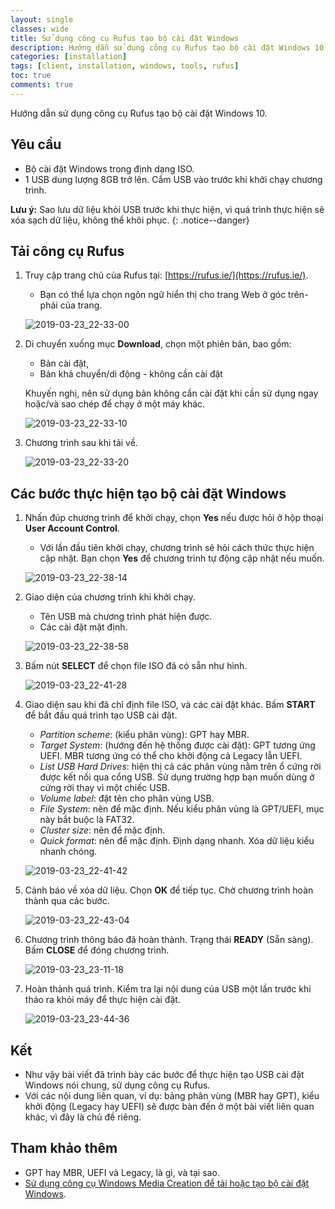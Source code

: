 ```yaml
---
layout: single
classes: wide
title: Sử dụng công cụ Rufus tạo bộ cài đặt Windows
description: Hướng dẫn sử dụng công cụ Rufus tạo bộ cài đặt Windows 10
categories: [installation]
tags: [client, installation, windows, tools, rufus]
toc: true
comments: true
---
```


Hướng dẫn sử dụng công cụ Rufus tạo bộ cài đặt Windows 10.

## Yêu cầu

- Bộ cài đặt Windows trong định dạng ISO.
- 1 USB dung lượng 8GB trở lên. Cắm USB vào trước khi khởi chạy chương trình.

**Lưu ý:** Sao lưu dữ liệu khỏi USB trước khi thực hiện, vì quá trình thực hiện sẽ xóa sạch dữ liệu, không thể khôi phục.
{: .notice--danger}

## Tải công cụ Rufus

1. Truy cập trang chủ của Rufus tại: [https://rufus.ie/](https://rufus.ie/).

   - Bạn có thể lựa chọn ngôn ngữ hiển thị cho trang Web ở góc trên-phải của trang.

   ![2019-03-23_22-33-00](/assets/media/2019-03-23-rufus/2019-03-23_22-33-00.png)

2. Di chuyển xuống  mục **Download**, chọn một phiên bản, bao gồm:

   - Bản cài đặt,
   - Bản khả chuyển/di động - không cần cài đặt

   Khuyến nghị, nên sử dụng bản không cần cài đặt khi cần sử dụng ngay hoặc/và sao chép để chạy ở một máy khác.

   ![2019-03-23_22-33-10](/assets/media/2019-03-23-rufus/2019-03-23_22-33-10.png)

3. Chương trình sau khi tải về.

   ![2019-03-23_22-33-20](/assets/media/2019-03-23-rufus/2019-03-23_22-33-20.png)

## Các bước thực hiện tạo bộ cài đặt Windows

1. Nhấn đúp chương trình để khởi chạy, chọn **Yes** nếu được hỏi ở hộp thoại **User Account Control**.

   - Với lần đầu tiên khởi chạy, chương trình sẽ hỏi cách thức thực hiện cập nhật. Bạn chọn **Yes** để chương trình tự động cập nhật nếu muốn.

   ![2019-03-23_22-38-14](/assets/media/2019-03-23-rufus/2019-03-23_22-38-14.png)

2. Giao diện của chương trình khi khởi chạy.

   - Tên USB mà chương trình phát hiện được.
   - Các cài đặt mặt định.

   ![2019-03-23_22-38-58](/assets/media/2019-03-23-rufus/2019-03-23_22-38-58.png)

3. Bấm nút **SELECT** để chọn file ISO đã có sẵn như hình.

   ![2019-03-23_22-41-28](/assets/media/2019-03-23-rufus/2019-03-23_22-41-28.png)

4. Giao diện sau khi đã chỉ định file ISO, và các cài đặt khác. Bấm **START** để bắt đầu quá trình tạo USB cài đặt.

   - *Partition scheme*: (kiểu phân vùng): GPT hay MBR.
   - *Target System*: (hướng đến hệ thống được cài đặt): GPT tương ứng UEFI. MBR tương ứng có thể cho khởi động cả Legacy lẫn UEFI.
   - *List USB Hard Drives*: hiện thị cả các phân vùng nằm trên ổ cứng rời được kết nối qua cổng USB. Sử dụng trường hợp bạn muốn dùng ở cứng rời thay vì một chiếc USB.
   - *Volume label*: đặt tên cho phân vùng USB.
   - *File System*: nên để mặc định. Nếu kiểu phân vùng là GPT/UEFI, mục này bắt buộc là FAT32.
   - *Cluster size*: nên để mặc định.
   - *Quick format*: nên để mặc định. Định dạng nhanh. Xóa dữ liệu kiểu nhanh chóng.

   ![2019-03-23_22-41-42](/assets/media/2019-03-23-rufus/2019-03-23_22-41-42.png)

5. Cảnh báo về xóa dữ liệu. Chọn **OK** để tiếp tục. Chờ chương trình hoàn thành qua các bước.

   ![2019-03-23_22-43-04](/assets/media/2019-03-23-rufus/2019-03-23_22-43-04.png)

6. Chương trình thông báo đã hoàn thành. Trạng thái **READY** (Sẵn sàng). Bấm **CLOSE** để đóng chương trình.

   ![2019-03-23_23-11-18](/assets/media/2019-03-23-rufus/2019-03-23_23-11-18.png)

7. Hoàn thành quá trình. Kiểm tra lại nội dung của USB một lần trước khi tháo ra khỏi máy để thực hiện cài đặt.

   ![2019-03-23_23-44-36](/assets/media/2019-03-23-rufus/2019-03-23_23-44-36.png)

## Kết

- Như vậy bài viết đã trình bày các bước để thực hiện tạo USB cài đặt Windows nói chung, sử dụng công cụ Rufus.
- Với các nội dung liên quan, ví dụ: bảng phân vùng (MBR hay GPT), kiểu khởi động (Legacy hay UEFI) sẽ được bàn đến ở một bài viết liên quan khác, vì đây là chủ đề riêng.

## Tham khảo thêm

- GPT hay MBR, UEFI và Legacy, là gì, và tại sao.
- [Sử dụng công cụ Windows Media Creation để tải hoặc tạo bộ cài đặt Windows](/installation/create-usb-installation-with-windows-media-creation-tool/).
